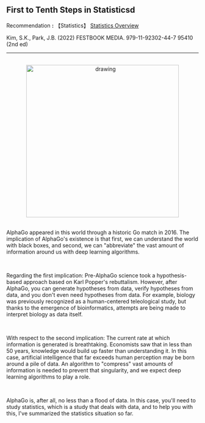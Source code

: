 ## **First to Tenth Steps in Statisticsd** 

Recommendation **:** 【Statistics】 [Statistics Overview](https://jb243.github.io/1641-01-01-1641.html)

Kim, S.K., Park, J.B. (2022) FESTBOOK MEDIA. 979-11-92302-44-7 95410 (2nd ed)

---

<br>
<center>
<img src="https://user-images.githubusercontent.com/55747737/198064954-da157310-ea57-4d3e-b731-789b2bf62460.png" alt="drawing" style="width:400px;"/>
</center>
  <br>


AlphaGo appeared in this world through a historic Go match in 2016. The implication of AlphaGo's existence is that first, we can understand the world with black boxes, and second, we can "abbreviate" the vast amount of information around us with deep learning algorithms.

<br>

Regarding the first implication:
Pre-AlphaGo science took a hypothesis-based approach based on Karl Popper's rebuttalism. However, after AlphaGo, you can generate hypotheses from data, verify hypotheses from data, and you don't even need hypotheses from data. For example, biology was previously recognized as a human-centered teleological study, but thanks to the emergence of bioinformatics, attempts are being made to interpret biology as data itself.
 
 <br>

 
With respect to the second implication:
The current rate at which information is generated is breathtaking. Economists saw that in less than 50 years, knowledge would build up faster than understanding it. In this case, artificial intelligence that far exceeds human perception may be born around a pile of data. An algorithm to "compress" vast amounts of information is needed to prevent that singularity, and we expect deep learning algorithms to play a role.
 
 <br>
 
AlphaGo is, after all, no less than a flood of data. In this case, you'll need to study statistics, which is a study that deals with data, and to help you with this, I've summarized the statistics situation so far.
